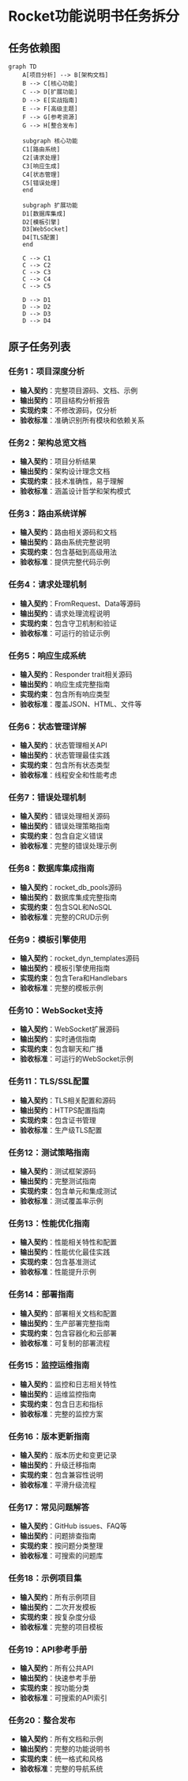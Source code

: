 # Rocket功能说明书任务拆分

## 任务依赖图

```mermaid
graph TD
    A[项目分析] --> B[架构文档]
    B --> C[核心功能]
    C --> D[扩展功能]
    D --> E[实战指南]
    E --> F[高级主题]
    F --> G[参考资源]
    G --> H[整合发布]
    
    subgraph 核心功能
    C1[路由系统]
    C2[请求处理]
    C3[响应生成]
    C4[状态管理]
    C5[错误处理]
    end
    
    subgraph 扩展功能
    D1[数据库集成]
    D2[模板引擎]
    D3[WebSocket]
    D4[TLS配置]
    end
    
    C --> C1
    C --> C2
    C --> C3
    C --> C4
    C --> C5
    
    D --> D1
    D --> D2
    D --> D3
    D --> D4
```

## 原子任务列表

### 任务1：项目深度分析
- **输入契约**：完整项目源码、文档、示例
- **输出契约**：项目结构分析报告
- **实现约束**：不修改源码，仅分析
- **验收标准**：准确识别所有模块和依赖关系

### 任务2：架构总览文档
- **输入契约**：项目分析结果
- **输出契约**：架构设计理念文档
- **实现约束**：技术准确性，易于理解
- **验收标准**：涵盖设计哲学和架构模式

### 任务3：路由系统详解
- **输入契约**：路由相关源码和文档
- **输出契约**：路由系统完整说明
- **实现约束**：包含基础到高级用法
- **验收标准**：提供完整代码示例

### 任务4：请求处理机制
- **输入契约**：FromRequest、Data等源码
- **输出契约**：请求处理流程说明
- **实现约束**：包含守卫机制和验证
- **验收标准**：可运行的验证示例

### 任务5：响应生成系统
- **输入契约**：Responder trait相关源码
- **输出契约**：响应生成完整指南
- **实现约束**：包含所有响应类型
- **验收标准**：覆盖JSON、HTML、文件等

### 任务6：状态管理详解
- **输入契约**：状态管理相关API
- **输出契约**：状态管理最佳实践
- **实现约束**：包含所有状态类型
- **验收标准**：线程安全和性能考虑

### 任务7：错误处理机制
- **输入契约**：错误处理相关源码
- **输出契约**：错误处理策略指南
- **实现约束**：包含自定义错误
- **验收标准**：完整的错误处理示例

### 任务8：数据库集成指南
- **输入契约**：rocket_db_pools源码
- **输出契约**：数据库集成完整指南
- **实现约束**：包含SQL和NoSQL
- **验收标准**：完整的CRUD示例

### 任务9：模板引擎使用
- **输入契约**：rocket_dyn_templates源码
- **输出契约**：模板引擎使用指南
- **实现约束**：包含Tera和Handlebars
- **验收标准**：完整的模板示例

### 任务10：WebSocket支持
- **输入契约**：WebSocket扩展源码
- **输出契约**：实时通信指南
- **实现约束**：包含聊天和广播
- **验收标准**：可运行的WebSocket示例

### 任务11：TLS/SSL配置
- **输入契约**：TLS相关配置和源码
- **输出契约**：HTTPS配置指南
- **实现约束**：包含证书管理
- **验收标准**：生产级TLS配置

### 任务12：测试策略指南
- **输入契约**：测试框架源码
- **输出契约**：完整测试指南
- **实现约束**：包含单元和集成测试
- **验收标准**：测试覆盖率示例

### 任务13：性能优化指南
- **输入契约**：性能相关特性和配置
- **输出契约**：性能优化最佳实践
- **实现约束**：包含基准测试
- **验收标准**：性能提升示例

### 任务14：部署指南
- **输入契约**：部署相关文档和配置
- **输出契约**：生产部署完整指南
- **实现约束**：包含容器化和云部署
- **验收标准**：可复制的部署流程

### 任务15：监控运维指南
- **输入契约**：监控和日志相关特性
- **输出契约**：运维监控指南
- **实现约束**：包含日志和指标
- **验收标准**：完整的监控方案

### 任务16：版本更新指南
- **输入契约**：版本历史和变更记录
- **输出契约**：升级迁移指南
- **实现约束**：包含兼容性说明
- **验收标准**：平滑升级流程

### 任务17：常见问题解答
- **输入契约**：GitHub issues、FAQ等
- **输出契约**：问题排查指南
- **实现约束**：按问题分类整理
- **验收标准**：可搜索的问题库

### 任务18：示例项目集
- **输入契约**：所有示例项目
- **输出契约**：二次开发模板
- **实现约束**：按复杂度分级
- **验收标准**：完整的项目模板

### 任务19：API参考手册
- **输入契约**：所有公共API
- **输出契约**：快速参考手册
- **实现约束**：按功能分类
- **验收标准**：可搜索的API索引

### 任务20：整合发布
- **输入契约**：所有文档和示例
- **输出契约**：完整的功能说明书
- **实现约束**：统一格式和风格
- **验收标准**：完整的导航系统